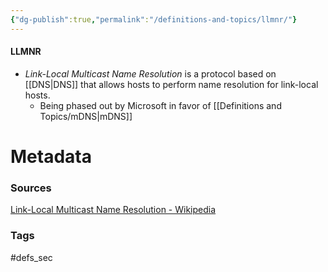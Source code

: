 ```yaml
---
{"dg-publish":true,"permalink":"/definitions-and-topics/llmnr/"}
---
```


#### LLMNR
- *Link-Local Multicast Name Resolution* is a protocol based on [[DNS\|DNS]] that allows hosts to perform name resolution for link-local hosts.
	- Being phased out by Microsoft in favor of [[Definitions and Topics/mDNS\|mDNS]]






# Metadata

### Sources
[Link-Local Multicast Name Resolution - Wikipedia](https://en.wikipedia.org/wiki/Link-Local_Multicast_Name_Resolution)

### Tags
#defs_sec 